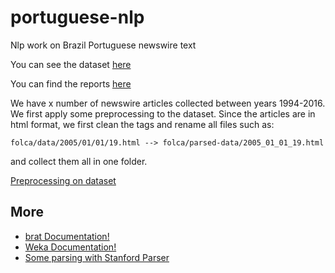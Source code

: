 # portuguese-nlp
Nlp work on Brazil Portuguese newswire text

You can see the dataset [here](http://mann.cmpe.boun.edu.tr/folha_data/)

You can find the reports [here](/docs/report_erc.md)

We have x number of newswire articles collected between years 1994-2016. We first apply some preprocessing to the dataset. Since the articles are in html format, we first clean the tags and rename all files such as:

    folca/data/2005/01/01/19.html --> folca/parsed-data/2005_01_01_19.html

and collect them all in one folder.

[Preprocessing on dataset](/dataset/README.md)


## More

* [brat Documentation!](/docs/brat.md)
* [Weka Documentation!](/docs/weka.md)
* [Some parsing with Stanford Parser](/docs/parse.md)
